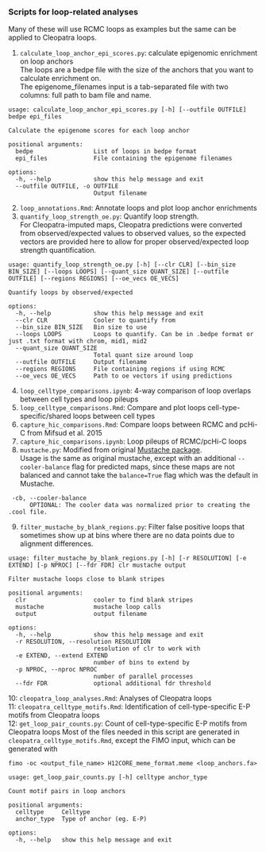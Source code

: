 ### Scripts for loop-related analyses
Many of these will use RCMC loops as examples but the same can be applied to Cleopatra loops.

1. `calculate_loop_anchor_epi_scores.py`: calculate epigenomic enrichment on loop anchors  
The loops are a bedpe file with the size of the anchors that you want to calculate enrichment on.  
The epigenome_filenames input is a tab-separated file with two columns: full path to bam file and name.  

  ```
  usage: calculate_loop_anchor_epi_scores.py [-h] [--outfile OUTFILE] bedpe epi_files

  Calculate the epigenome scores for each loop anchor

  positional arguments:
    bedpe                 List of loops in bedpe format
    epi_files             File containing the epigenome filenames

  options:
    -h, --help            show this help message and exit
    --outfile OUTFILE, -o OUTFILE
                          Output filename
  ```  

2. `loop_annotations.Rmd`: Annotate loops and plot loop anchor enrichments
3. `quantify_loop_strength_oe.py`: Quantify loop strength.  
For Cleopatra-imputed maps, Cleopatra predictions were converted from observed/expected values to observed values, so the expected vectors are provided here to allow for proper observed/expected loop strength quantification.

  ```
  usage: quantify_loop_strength_oe.py [-h] [--clr CLR] [--bin_size BIN_SIZE] [--loops LOOPS] [--quant_size QUANT_SIZE] [--outfile OUTFILE] [--regions REGIONS] [--oe_vecs OE_VECS]

  Quantify loops by observed/expected

  options:
    -h, --help            show this help message and exit
    --clr CLR             Cooler to quantify from
    --bin_size BIN_SIZE   Bin size to use
    --loops LOOPS         Loops to quantify. Can be in .bedpe format or just .txt format with chrom, mid1, mid2
    --quant_size QUANT_SIZE
                          Total quant size around loop
    --outfile OUTFILE     Output filename
    --regions REGIONS     File containing regions if using RCMC
    --oe_vecs OE_VECS     Path to oe vectors if using predictions
  ```
4. `loop_celltype_comparisons.ipynb`: 4-way comparison of loop overlaps between cell types and loop pileups
5. `loop_celltype_comparisons.Rmd`: Compare and plot loops cell-type-specific/shared loops between cell types
6. `capture_hic_comparisons.Rmd`: Compare loops between RCMC and pcHi-C from Mifsud et al. 2015
7. `capture_hic_comparisons.ipynb`: Loop pileups of RCMC/pcHi-C loops
8. `mustache.py`: Modified from original [Mustache package](https://github.com/ay-lab/mustache).  
Usage is the same as original mustache, except with an additional `--cooler-balance` flag for predicted maps, since these maps are not balanced and cannot take the `balance=True` flag which was the default in Mustache.
```
 -cb, --cooler-balance
      OPTIONAL: The cooler data was normalized prior to creating the .cool file.
```
9. `filter_mustache_by_blank_regions.py`: Filter false positive loops that sometimes show up at bins where there are no data points due to alignment differences.
```
usage: filter_mustache_by_blank_regions.py [-h] [-r RESOLUTION] [-e EXTEND] [-p NPROC] [--fdr FDR] clr mustache output

Filter mustache loops close to blank stripes

positional arguments:
  clr                   cooler to find blank stripes
  mustache              mustache loop calls
  output                output filename

options:
  -h, --help            show this help message and exit
  -r RESOLUTION, --resolution RESOLUTION
                        resolution of clr to work with
  -e EXTEND, --extend EXTEND
                        number of bins to extend by
  -p NPROC, --nproc NPROC
                        number of parallel processes
  --fdr FDR             optional additional fdr threshold
```
10: `cleopatra_loop_analyses.Rmd`: Analyses of Cleopatra loops  
11: `cleopatra_celltype_motifs.Rmd`: Identification of cell-type-specific E-P motifs from Cleopatra loops  
12: `get_loop_pair_counts.py`: Count of cell-type-specific E-P motifs from Cleopatra loops
Most of the files needed in this script are generated in `cleopatra_celltype_motifs.Rmd`, except the FIMO input, which can be generated with 
```
fimo -oc <output_file_name> H12CORE_meme_format.meme <loop_anchors.fa>
```
```
usage: get_loop_pair_counts.py [-h] celltype anchor_type

Count motif pairs in loop anchors

positional arguments:
  celltype     Celltype
  anchor_type  Type of anchor (eg. E-P)

options:
  -h, --help   show this help message and exit
```
